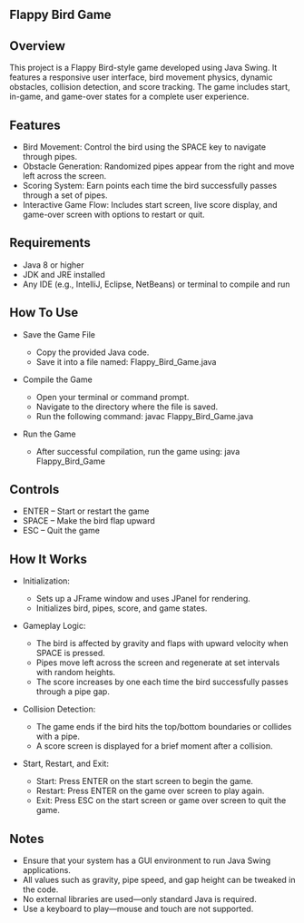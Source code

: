 Flappy Bird Game
----------------

Overview
--------
This project is a Flappy Bird-style game developed using Java Swing. It features a responsive user interface, bird movement physics, dynamic obstacles, collision detection, and score tracking. The game includes start, in-game, and game-over states for a complete user experience.

Features
--------
- Bird Movement: Control the bird using the SPACE key to navigate through pipes.
- Obstacle Generation: Randomized pipes appear from the right and move left across the screen.
- Scoring System: Earn points each time the bird successfully passes through a set of pipes.
- Interactive Game Flow: Includes start screen, live score display, and game-over screen with options to restart or quit.

Requirements
------------
- Java 8 or higher
- JDK and JRE installed
- Any IDE (e.g., IntelliJ, Eclipse, NetBeans) or terminal to compile and run

How To Use
----------
- Save the Game File
  - Copy the provided Java code.
  - Save it into a file named: Flappy_Bird_Game.java

- Compile the Game
  - Open your terminal or command prompt.
  - Navigate to the directory where the file is saved.
  - Run the following command: javac Flappy_Bird_Game.java

- Run the Game
  - After successful compilation, run the game using: java Flappy_Bird_Game

Controls
--------
- ENTER – Start or restart the game
- SPACE – Make the bird flap upward
- ESC – Quit the game

How It Works
------------
- Initialization:
  - Sets up a JFrame window and uses JPanel for rendering.
  - Initializes bird, pipes, score, and game states.

- Gameplay Logic:
  - The bird is affected by gravity and flaps with upward velocity when SPACE is pressed.
  - Pipes move left across the screen and regenerate at set intervals with random heights.
  - The score increases by one each time the bird successfully passes through a pipe gap.

- Collision Detection:
  - The game ends if the bird hits the top/bottom boundaries or collides with a pipe.
  - A score screen is displayed for a brief moment after a collision.

- Start, Restart, and Exit:
  - Start: Press ENTER on the start screen to begin the game.
  - Restart: Press ENTER on the game over screen to play again.
  - Exit: Press ESC on the start screen or game over screen to quit the game.

Notes
-----
- Ensure that your system has a GUI environment to run Java Swing applications.
- All values such as gravity, pipe speed, and gap height can be tweaked in the code.
- No external libraries are used—only standard Java is required.
- Use a keyboard to play—mouse and touch are not supported.

